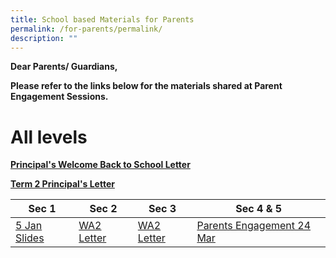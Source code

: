 ```yaml
---
title: School based Materials for Parents
permalink: /for-parents/permalink/
description: ""
---
```

<strong>Dear Parents/ Guardians,
	
Please refer to the links below for the materials shared at Parent Engagement Sessions.
# **All levels**
	
[Principal's Welcome Back to School Letter](/files/2023%20pss%20principals%20welcome%20back%20to%20school%20letter.pdf)
	
[Term 2 Principal's Letter](/files/term%202%20principal%20letter%20to%20parents.pdf)
	



| Sec 1 | Sec 2 | Sec 3 | Sec 4 &amp; 5|  
| -------- | -------- | -------- | -------- | 
| [5 Jan Slides](/files/5%20jan%202023%20sec%201%20parent%20engagement%20session.pdf) <br>  | [WA2 Letter](/files/2023%20sec%202%20wa2%20letter%20.pdf)    |  [WA2 Letter](/files/2023%20sec%203%20wa2%20letter%20.pdf)  | [Parents Engagement 24 Mar](/files/sec%204e5n%20parent%20engt%2024%20mar%202023_sls%20slides.pdf)





	
	

</strong>